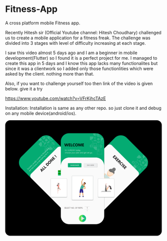 # Fitness-App
A cross platform mobile Fitness app.

Recently Hitesh sir (Official Youtube channel: Hitesh Choudhary) challenged us to create a mobile application for a fitness freak.
The challenge was divided into 3 stages with level of difficulty 
increasing at each stage.

I saw this video almost 5 days ago and I am a beginner in mobile development(Flutter) so I found it is a perfect project for me. I managed to create this app in 5 days and I know this app lacks many functionalites but since it was a clientwork so I added only those functionlities which were asked by the client. nothing more than that.

Also, if you want to challenge yourself too then link of the 
video is given below. give it a try

https://www.youtube.com/watch?v=VFrKjhcTAzE

Installation:
Installation is same as any other repo. so just clone it and 
debug on any mobile device(android/ios).

![Preview of the app](https://github.com/KumarArab/Fintness-App/blob/master/group.png?raw=true)



